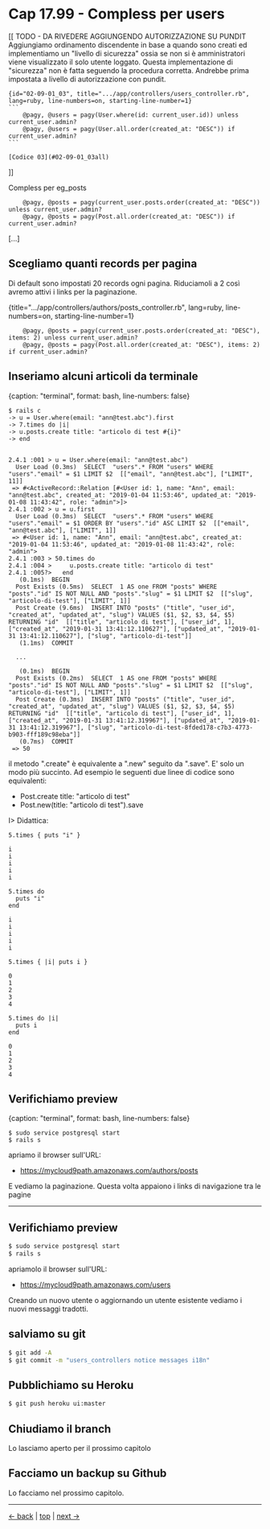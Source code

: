 # <a name="top"></a> Cap 17.99 - Compless per users



[[ TODO - DA RIVEDERE AGGIUNGENDO AUTORIZZAZIONE SU PUNDIT
    Aggiungiamo ordinamento discendente in base a quando sono creati ed implementiamo un "livello di sicurezza" ossia se non si è amministratori viene visualizzato il solo utente loggato. Questa implementazione di "sicurezza" non è fatta seguendo la procedura corretta. Andrebbe prima impostata a livello di autorizzazione con pundit. 
    
    {id="02-09-01_03", title=".../app/controllers/users_controller.rb", lang=ruby, line-numbers=on, starting-line-number=1}
    ```
        @pagy, @users = pagy(User.where(id: current_user.id)) unless current_user.admin?
        @pagy, @users = pagy(User.all.order(created_at: "DESC")) if current_user.admin?
    ```

    [Codice 03](#02-09-01_03all)
]]





Compless per eg_posts

```
    @pagy, @posts = pagy(current_user.posts.order(created_at: "DESC")) unless current_user.admin?
    @pagy, @posts = pagy(Post.all.order(created_at: "DESC")) if current_user.admin?
```



[...]

## Scegliamo quanti records per pagina

Di default sono impostati 20 records ogni pagina. Riduciamoli a 2 così avremo attivi i links per la paginazione.


{title=".../app/controllers/authors/posts_controller.rb", lang=ruby, line-numbers=on, starting-line-number=1}
```
    @pagy, @posts = pagy(current_user.posts.order(created_at: "DESC"), items: 2) unless current_user.admin?
    @pagy, @posts = pagy(Post.all.order(created_at: "DESC"), items: 2) if current_user.admin?
```






## Inseriamo alcuni articoli da terminale

{caption: "terminal", format: bash, line-numbers: false}
```
$ rails c
-> u = User.where(email: "ann@test.abc").first
-> 7.times do |i|
-> u.posts.create title: "articolo di test #{i}"
-> end


2.4.1 :001 > u = User.where(email: "ann@test.abc")
  User Load (0.3ms)  SELECT  "users".* FROM "users" WHERE "users"."email" = $1 LIMIT $2  [["email", "ann@test.abc"], ["LIMIT", 11]]
 => #<ActiveRecord::Relation [#<User id: 1, name: "Ann", email: "ann@test.abc", created_at: "2019-01-04 11:53:46", updated_at: "2019-01-08 11:43:42", role: "admin">]> 
2.4.1 :002 > u = u.first
  User Load (0.3ms)  SELECT  "users".* FROM "users" WHERE "users"."email" = $1 ORDER BY "users"."id" ASC LIMIT $2  [["email", "ann@test.abc"], ["LIMIT", 1]]
 => #<User id: 1, name: "Ann", email: "ann@test.abc", created_at: "2019-01-04 11:53:46", updated_at: "2019-01-08 11:43:42", role: "admin"> 
2.4.1 :003 > 50.times do
2.4.1 :004 >     u.posts.create title: "articolo di test"
2.4.1 :005?>   end
   (0.1ms)  BEGIN
  Post Exists (0.5ms)  SELECT  1 AS one FROM "posts" WHERE "posts"."id" IS NOT NULL AND "posts"."slug" = $1 LIMIT $2  [["slug", "articolo-di-test"], ["LIMIT", 1]]
  Post Create (9.6ms)  INSERT INTO "posts" ("title", "user_id", "created_at", "updated_at", "slug") VALUES ($1, $2, $3, $4, $5) RETURNING "id"  [["title", "articolo di test"], ["user_id", 1], ["created_at", "2019-01-31 13:41:12.110627"], ["updated_at", "2019-01-31 13:41:12.110627"], ["slug", "articolo-di-test"]]
   (1.1ms)  COMMIT

  ...

   (0.1ms)  BEGIN
  Post Exists (0.2ms)  SELECT  1 AS one FROM "posts" WHERE "posts"."id" IS NOT NULL AND "posts"."slug" = $1 LIMIT $2  [["slug", "articolo-di-test"], ["LIMIT", 1]]
  Post Create (0.3ms)  INSERT INTO "posts" ("title", "user_id", "created_at", "updated_at", "slug") VALUES ($1, $2, $3, $4, $5) RETURNING "id"  [["title", "articolo di test"], ["user_id", 1], ["created_at", "2019-01-31 13:41:12.319967"], ["updated_at", "2019-01-31 13:41:12.319967"], ["slug", "articolo-di-test-8fded178-c7b3-4773-b903-fff189c98eba"]]
   (0.7ms)  COMMIT
 => 50
```

il metodo ".create" è equivalente a ".new" seguito da ".save". E' solo un modo più succinto. Ad esempio le seguenti due linee di codice sono equivalenti:

* Post.create title: "articolo di test"
* Post.new(title: "articolo di test").save


I> Didattica:

```
5.times { puts "i" }

i
i
i
i
i
```

```
5.times do 
  puts "i"
end

i
i
i
i
i
```

```
5.times { |i| puts i }

0
1
2
3
4
```

```
5.times do |i| 
  puts i
end

0
1
2
3
4
```




## Verifichiamo preview

{caption: "terminal", format: bash, line-numbers: false}
```
$ sudo service postgresql start
$ rails s
```

apriamo il browser sull'URL:

* https://mycloud9path.amazonaws.com/authors/posts

E vediamo la paginazione. Questa volta appaiono i links di navigazione tra le pagine






---



## Verifichiamo preview

```bash
$ sudo service postgresql start
$ rails s
```

apriamolo il browser sull'URL:

* https://mycloud9path.amazonaws.com/users

Creando un nuovo utente o aggiornando un utente esistente vediamo i nuovi messaggi tradotti.



## salviamo su git

```bash
$ git add -A
$ git commit -m "users_controllers notice messages i18n"
```



## Pubblichiamo su Heroku

```bash
$ git push heroku ui:master
```



## Chiudiamo il branch

Lo lasciamo aperto per il prossimo capitolo



## Facciamo un backup su Github

Lo facciamo nel prossimo capitolo.



---

[<- back](https://github.com/flaviobordonidev/leanpubabrandnewcms/blob/master/01-base/09-manage_users/03-browser_tab_title_users-it.md)
 | [top](#top) |
[next ->](https://github.com/flaviobordonidev/leanpubabrandnewcms/blob/master/01-base/10-users_i18n/02-users_form_i18n-it.md)
